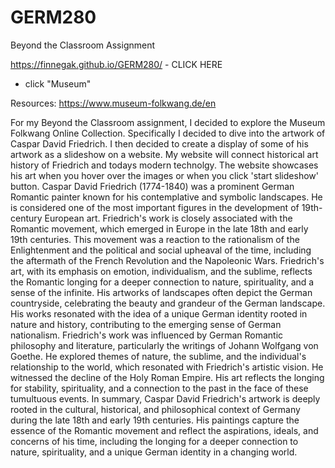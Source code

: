 # GERM280
Beyond the Classroom Assignment

https://finnegak.github.io/GERM280/ - CLICK HERE
- click "Museum"

Resources:
https://www.museum-folkwang.de/en


For my Beyond the Classroom assignment, I decided to explore the Museum Folkwang Online Collection. Specifically I decided to dive into the artwork of Caspar David Friedrich. I then decided to create a display of some of his artwork as a slideshow on a website. My website will connect historical art history of Friedrich and todays modern technolgy. The website showcases his art when you hover over the images or when you click 'start slideshow' button. Caspar David Friedrich (1774-1840) was a prominent German Romantic painter known for his contemplative and symbolic landscapes. He is considered one of the most important figures in the development of 19th-century European art. Friedrich's work is closely associated with the Romantic movement, which emerged in Europe in the late 18th and early 19th centuries. This movement was a reaction to the rationalism of the Enlightenment and the political and social upheaval of the time, including the aftermath of the French Revolution and the Napoleonic Wars. Friedrich's art, with its emphasis on emotion, individualism, and the sublime, reflects the Romantic longing for a deeper connection to nature, spirituality, and a sense of the infinite. His artworks of landscapes often depict the German countryside, celebrating the beauty and grandeur of the German landscape. His works resonated with the idea of a unique German identity rooted in nature and history, contributing to the emerging sense of German nationalism. Friedrich's work was influenced by German Romantic philosophy and literature, particularly the writings of Johann Wolfgang von Goethe. He explored themes of nature, the sublime, and the individual's relationship to the world, which resonated with Friedrich's artistic vision. He witnessed the decline of the Holy Roman Empire. His art reflects the longing for stability, spirituality, and a connection to the past in the face of these tumultuous events. In summary, Caspar David Friedrich's artwork is deeply rooted in the cultural, historical, and philosophical context of Germany during the late 18th and early 19th centuries. His paintings capture the essence of the Romantic movement and reflect the aspirations, ideals, and concerns of his time, including the longing for a deeper connection to nature, spirituality, and a unique German identity in a changing world.

